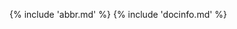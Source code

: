 {% include 'abbr.md' %}
{% include 'docinfo.md' %}

<script>
var _hmt = _hmt || [];
(function() {
  var hm = document.createElement("script");
  hm.src = "https://hm.baidu.com/hm.js?915b78fdd0e2f52a5f6f6816de6cb939";
  var s = document.getElementsByTagName("script")[0]; 
  s.parentNode.insertBefore(hm, s);
})();
</script>
